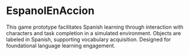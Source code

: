 # EspanolEnAccion

This game prototype facilitates Spanish learning through interaction with characters and task completion in a simulated environment. Objects are labeled in Spanish, supporting vocabulary acquisition. Designed for foundational language learning engagement.




